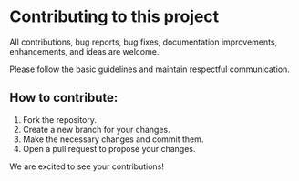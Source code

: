 # Contributing to this project

All contributions, bug reports, bug fixes, documentation improvements, enhancements, and ideas are welcome.

Please follow the basic guidelines and maintain respectful communication.

## How to contribute:

1. Fork the repository.
2. Create a new branch for your changes.
3. Make the necessary changes and commit them.
4. Open a pull request to propose your changes.

We are excited to see your contributions!
